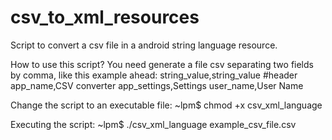 # csv_to_xml_resources
Script to convert a csv file in a android string language resource.

How to use this script?
   You need generate a file csv separating two fields by comma, like this example ahead:
   string_value,string_value #header
   app_name,CSV converter
   app_settings,Settings
   user_name,User Name

Change the script to an executable file:
  \~lpm$ chmod +x csv_xml_language

Executing the script:
	\~lpm$ ./csv_xml_language example_csv_file.csv
